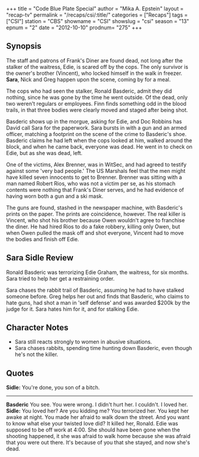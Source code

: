 +++
title = "Code Blue Plate Special"
author = "Mika A. Epstein"
layout = "recap-tv"
permalink = "/recaps/csi/:title/"
categories = ["Recaps"]
tags = ["CSI"]
station = "CBS"
showname = "CSI"
showslug = "csi"
season = "13"
epnum = "2"
date = "2012-10-10"
prodnum= "275"
+++

## Synopsis

The staff and patrons of Frank's Diner are found dead, not long after the stalker of the waitress, Edie, is scared off by the cops. The only survivor is the owner's brother (Vincent), who locked himself in the walk in freezer. **Sara**, Nick and Greg happen upon the scene, coming by for a meal.

The cops who had seen the stalker, Ronald Basderic, admit they did nothing, since he was gone by the time he went outside. Of the dead, only two weren't regulars or employees. Finn finds something odd in the blood trails, in that three bodies were clearly moved and staged after being shot.

Basderic shows up in the morgue, asking for Edie, and Doc Robbins has David call Sara for the paperwork. Sara bursts in with a gun and an armed officer, matching a footprint on the scene of the crime to Basderic's shoe. Basderic claims he had left when the cops looked at him, walked around the block, and when he came back, everyone was dead. He went in to check on Edie, but as she was dead, left.

One of the victims, Alex Brenner, was in WitSec, and had agreed to testify against some 'very bad people.' The US Marshals feel that the men might have killed seven innocents to get to Brenner. Brenner was sitting with a man named Robert Rios, who was not a victim per se, as his stomach contents were nothing that Frank's Diner serves, and he had evidence of having worn both a gun and a ski mask.

The guns are found, stashed in the newspaper machine, with Basderic's prints on the paper. The prints are coincidence, however. The real killer is Vincent, who shot his brother because Owen wouldn't agree to franchise the diner. He had hired Rios to do a fake robbery, killing only Owen, but when Owen pulled the mask off and shot everyone, Vincent had to move the bodies and finish off Edie.

## Sara Sidle Review

Ronald Basderic was terrorizing Edie Graham, the waitress, for six months. Sara tried to help her get a restraining order.

Sara chases the rabbit trail of Basderic, assuming he had to have stalked someone before. Greg helps her out and finds that Basderic, who claims to hate guns, had shot a man in 'self defense' and was awarded $200k by the judge for it. Sara hates him for it, and for stalking Edie.

## Character Notes

* Sara still reacts strongly to women in abusive situations.  
* Sara chases rabbits, spending time hunting down Basderic, even though he's not the killer.

## Quotes

**Sidle:** You're done, you son of a bitch.  

* * *

**Basderic** You see. You were wrong. I didn't hurt her. I couldn't. I loved her.  
**Sidle:** You loved her? Are you kidding me? You terrorized her. You kept her awake at night. You made her afraid to walk down the street. And you want to know what else your twisted love did? It killed her, Ronald. Edie was supposed to be off work at 4:00. She should have been gone when the shooting happened, it she was afraid to walk home because she was afraid that you were out there. It's because of you that she stayed, and now she's dead.

